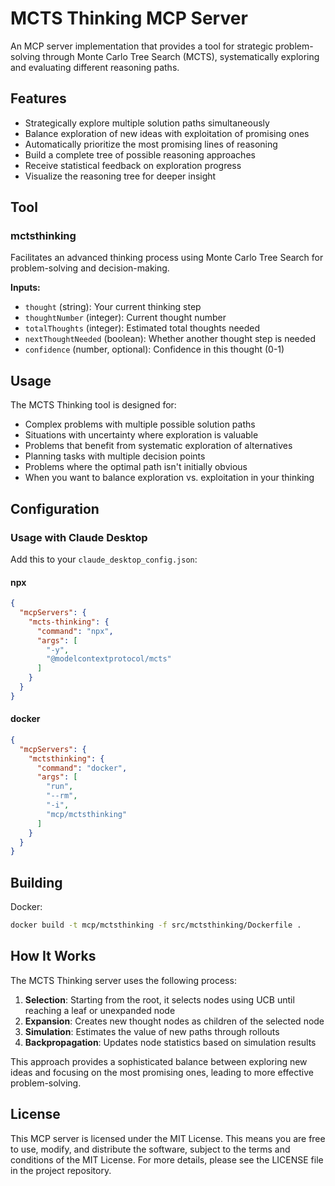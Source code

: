 # MCTS Thinking MCP Server

An MCP server implementation that provides a tool for strategic problem-solving through Monte Carlo Tree Search (MCTS), systematically exploring and evaluating different reasoning paths.

## Features

- Strategically explore multiple solution paths simultaneously
- Balance exploration of new ideas with exploitation of promising ones
- Automatically prioritize the most promising lines of reasoning
- Build a complete tree of possible reasoning approaches
- Receive statistical feedback on exploration progress
- Visualize the reasoning tree for deeper insight

## Tool

### mctsthinking

Facilitates an advanced thinking process using Monte Carlo Tree Search for problem-solving and decision-making.

**Inputs:**
- `thought` (string): Your current thinking step
- `thoughtNumber` (integer): Current thought number
- `totalThoughts` (integer): Estimated total thoughts needed
- `nextThoughtNeeded` (boolean): Whether another thought step is needed
- `confidence` (number, optional): Confidence in this thought (0-1)

## Usage

The MCTS Thinking tool is designed for:
- Complex problems with multiple possible solution paths
- Situations with uncertainty where exploration is valuable
- Problems that benefit from systematic exploration of alternatives
- Planning tasks with multiple decision points
- Problems where the optimal path isn't initially obvious
- When you want to balance exploration vs. exploitation in your thinking

## Configuration

### Usage with Claude Desktop

Add this to your `claude_desktop_config.json`:

#### npx

```json
{
  "mcpServers": {
    "mcts-thinking": {
      "command": "npx",
      "args": [
        "-y",
        "@modelcontextprotocol/mcts"
      ]
    }
  }
}
```

#### docker

```json
{
  "mcpServers": {
    "mctsthinking": {
      "command": "docker",
      "args": [
        "run",
        "--rm",
        "-i",
        "mcp/mctsthinking"
      ]
    }
  }
}
```

## Building

Docker:

```bash
docker build -t mcp/mctsthinking -f src/mctsthinking/Dockerfile .
```

## How It Works

The MCTS Thinking server uses the following process:
1. **Selection**: Starting from the root, it selects nodes using UCB until reaching a leaf or unexpanded node
2. **Expansion**: Creates new thought nodes as children of the selected node
3. **Simulation**: Estimates the value of new paths through rollouts
4. **Backpropagation**: Updates node statistics based on simulation results

This approach provides a sophisticated balance between exploring new ideas and focusing on the most promising ones, leading to more effective problem-solving.

## License

This MCP server is licensed under the MIT License. This means you are free to use, modify, and distribute the software, subject to the terms and conditions of the MIT License. For more details, please see the LICENSE file in the project repository.